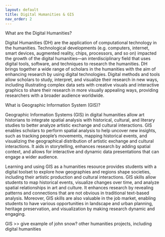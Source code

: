 ```yaml
---
layout: default
title: Digital Humanities & GIS
nav_order: 2
---
```

What are the Digital Humanities? 

Digital Humanities (DH) are the application of computational technology in the humanities. Technological developments (e.g. computers, internet, smart devices, augmented reality, chips, processors, and so on) impacted the growth of the digital humanities—an interdisciplinary field that uses digital tools, software, and techniques to research the humanities. DH brings together a wide range of scholars in the humanities with the aim of enhancing research by using digital technologies. Digital methods and tools allow scholars to study, interpret, and visualize their research in new ways, including illustrating complex data sets with creative visuals and interactive graphics to share their research in more visually appealing ways, providing researchers with a broader audience worldwide. 

 

What is Geographic Information System (GIS)? 

Geographic Information Systems (GIS) in digital humanities allow art historians to integrate spatial analysis with historical, cultural, and literary studies to better analyze artistic exchange and cultural interactions. GIS enables scholars to perform spatial analysis to help uncover new insights, such as tracking people’s movements, mapping historical events, and visualizing the geographical distribution of artistic exchange and cultural interactions. It aids in storytelling, enhances research by adding spatial context, and allows for interactive and dynamic data presentations that can engage a wider audience.  

Learning and using GIS as a humanities resource provides students with a digital toolset to explore how geographies and regions shape societies, including their artistic production and cultural interactions. GIS skills allow students to map historical events, visualize changes over time, and analyze spatial relationships in art and culture. It enhances research by revealing patterns and connections that are not obvious in traditional text-based analysis. Moreover, GIS skills are also valuable in the job market, enabling students to have various opportunities in landscape and urban planning, heritage preservation, and visualization by making research dynamic and engaging. 

GIS >> give example of john snow? other humanities projects, including digital humanities
